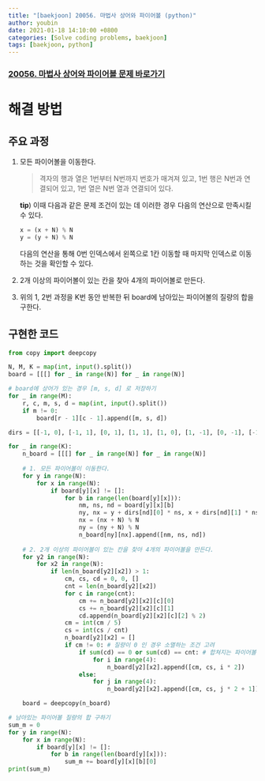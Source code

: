 ```yaml
---
title: "[baekjoon] 20056. 마법사 상어와 파이어볼 (python)"
author: youbin
date: 2021-01-18 14:10:00 +0800
categories: [Solve coding problems, baekjoon]
tags: [baekjoon, python]
---
```


### [20056. 마법사 상어와 파이어볼 문제 바로가기](https://www.acmicpc.net/problem/20056)



# 해결 방법

## 주요 과정

1. 모든 파이어볼을 이동한다.

   > 격자의 행과 열은 1번부터 N번까지 번호가 매겨져 있고, 1번 행은 N번과 연결되어 있고, 1번 열은 N번 열과 연결되어 있다.

   **tip**) 이때 다음과 같은 문제 조건이 있는 데 이러한 경우 다음의 연산으로 만족시킬 수 있다.

   ```python
   x = (x + N) % N
   y = (y + N) % N
   ```

   다음의 연산을 통해 0번 인덱스에서 왼쪽으로 1칸 이동할 때 마지막 인덱스로 이동하는 것을 확인할 수 있다.  

2. 2개 이상의 파이어볼이 있는 칸을 찾아 4개의 파이어볼로 만든다.

3. 위의 1, 2번 과정을 K번 동안 반복한 뒤 board에 남아있는 파이어볼의 질량의 합을 구한다.



## 구현한 코드

```python
from copy import deepcopy

N, M, K = map(int, input().split())
board = [[[] for _ in range(N)] for _ in range(N)]

# board에 상어가 있는 경우 [m, s, d] 로 저장하기
for _ in range(M):
    r, c, m, s, d = map(int, input().split())
    if m != 0:
        board[r - 1][c - 1].append([m, s, d])

dirs = [[-1, 0], [-1, 1], [0, 1], [1, 1], [1, 0], [1, -1], [0, -1], [-1, -1]]

for _ in range(K):
    n_board = [[[] for _ in range(N)] for _ in range(N)]
    
    # 1. 모든 파이어볼이 이동한다.
    for y in range(N):
        for x in range(N):
            if board[y][x] != []:
                for b in range(len(board[y][x])):
                    nm, ns, nd = board[y][x][b]
                    ny, nx = y + dirs[nd][0] * ns, x + dirs[nd][1] * ns
                    nx = (nx + N) % N
                    ny = (ny + N) % N
                    n_board[ny][nx].append([nm, ns, nd])
                    
    # 2. 2개 이상의 파이어볼이 있는 칸을 찾아 4개의 파이어볼을 만든다.
    for y2 in range(N):
        for x2 in range(N):
            if len(n_board[y2][x2]) > 1:
                cm, cs, cd = 0, 0, []
                cnt = len(n_board[y2][x2])
                for c in range(cnt):
                    cm += n_board[y2][x2][c][0]
                    cs += n_board[y2][x2][c][1]
                    cd.append(n_board[y2][x2][c][2] % 2)
                cm = int(cm / 5)
                cs = int(cs / cnt)
                n_board[y2][x2] = []
                if cm != 0: # 질량이 0 인 경우 소멸하는 조건 고려
                    if sum(cd) == 0 or sum(cd) == cnt: # 합쳐지는 파이어볼 방향이 모두 홀수거나 짝수인 경우
                        for i in range(4):
                            n_board[y2][x2].append([cm, cs, i * 2])
                    else:
                        for j in range(4):
                            n_board[y2][x2].append([cm, cs, j * 2 + 1])

    board = deepcopy(n_board)

# 남아있는 파이어볼 질량의 합 구하기
sum_m = 0
for y in range(N):
    for x in range(N):
        if board[y][x] != []:
            for b in range(len(board[y][x])):
                sum_m += board[y][x][b][0]
print(sum_m)
```
